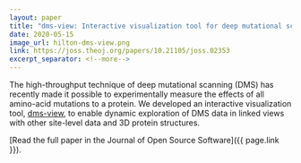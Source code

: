 ```yaml
---
layout: paper
title: "dms-view: Interactive visualization tool for deep mutational scanning data"
date: 2020-05-15
image_url: hilton-dms-view.png
link: https://joss.theoj.org/papers/10.21105/joss.02353
excerpt_separator: <!--more-->
---
```


The high-throughput technique of deep mutational scanning (DMS) has recently made it possible to experimentally measure the effects of all amino-acid mutations to a protein.
We developed an interactive visualization tool, <a href="https://dms-view.github.io/">dms-view</a>, to enable dynamic exploration of DMS data in linked views with other site-level data and 3D protein structures.

[Read the full paper in the Journal of Open Source Software]({{ page.link }}).
<!--more-->
